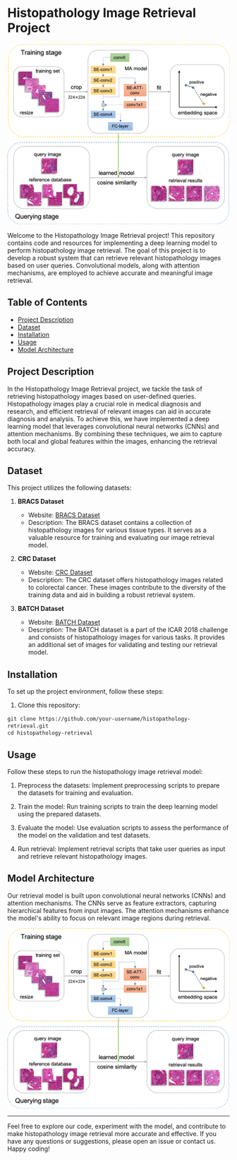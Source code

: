 # Histopathology Image Retrieval Project

![Histopathology Image Retrieval](https://github.com/easonyang1996/DML_HistoImgRetrieval/blob/master/figs/framework.jpeg)

Welcome to the Histopathology Image Retrieval project! This repository contains code and resources for implementing a deep learning model to perform histopathology image retrieval. The goal of this project is to develop a robust system that can retrieve relevant histopathology images based on user queries. Convolutional models, along with attention mechanisms, are employed to achieve accurate and meaningful image retrieval.

## Table of Contents

- [Project Description](#project-description)
- [Dataset](#dataset)
- [Installation](#installation)
- [Usage](#usage)
- [Model Architecture](#model-architecture)

## Project Description

In the Histopathology Image Retrieval project, we tackle the task of retrieving histopathology images based on user-defined queries. Histopathology images play a crucial role in medical diagnosis and research, and efficient retrieval of relevant images can aid in accurate diagnosis and analysis. To achieve this, we have implemented a deep learning model that leverages convolutional neural networks (CNNs) and attention mechanisms. By combining these techniques, we aim to capture both local and global features within the images, enhancing the retrieval accuracy.

## Dataset

This project utilizes the following datasets:

1. **BRACS Dataset**
   - Website: [BRACS Dataset](https://www.bracs.icar.cnr.it/)
   - Description: The BRACS dataset contains a collection of histopathology images for various tissue types. It serves as a valuable resource for training and evaluating our image retrieval model.

2. **CRC Dataset**
   - Website: [CRC Dataset](https://warwick.ac.uk/fac/cross_fac/tia/data/extended_crc_grading/)
   - Description: The CRC dataset offers histopathology images related to colorectal cancer. These images contribute to the diversity of the training data and aid in building a robust retrieval system.

3. **BATCH Dataset**
   - Website: [BATCH Dataset](https://iciar2018-challenge.grand-challenge.org/Dataset/)
   - Description: The BATCH dataset is a part of the ICAR 2018 challenge and consists of histopathology images for various tasks. It provides an additional set of images for validating and testing our retrieval model.

## Installation

To set up the project environment, follow these steps:

1. Clone this repository:
```   
git clone https://github.com/your-username/histopathology-retrieval.git
cd histopathology-retrieval
```


## Usage

Follow these steps to run the histopathology image retrieval model:

1. Preprocess the datasets: Implement preprocessing scripts to prepare the datasets for training and evaluation.

2. Train the model: Run training scripts to train the deep learning model using the prepared datasets.

3. Evaluate the model: Use evaluation scripts to assess the performance of the model on the validation and test datasets.

4. Run retrieval: Implement retrieval scripts that take user queries as input and retrieve relevant histopathology images.

## Model Architecture

Our retrieval model is built upon convolutional neural networks (CNNs) and attention mechanisms. The CNNs serve as feature extractors, capturing hierarchical features from input images. The attention mechanisms enhance the model's ability to focus on relevant image regions during retrieval.

![Model Architecture](https://github.com/easonyang1996/DML_HistoImgRetrieval/blob/master/figs/framework.jpeg)




---

Feel free to explore our code, experiment with the model, and contribute to make histopathology image retrieval more accurate and effective. If you have any questions or suggestions, please open an issue or contact us. Happy coding!

